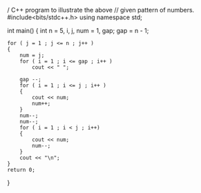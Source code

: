 
/ C++ program to illustrate the above
// given pattern of numbers.
#include<bits/stdc++.h>
using namespace std;
 
int main()
{
    int n = 5, i, j, num = 1, gap;
    gap = n - 1;
 
    for ( j = 1 ; j <= n ; j++ )
    {
        num = j;
        for ( i = 1 ; i <= gap ; i++ )
            cout << " ";
 
        gap --;
        for ( i = 1 ; i <= j ; i++ )
        {
            cout << num;
            num++;
        }
        num--;
        num--;
        for ( i = 1 ; i < j ; i++)
        {
            cout << num;
            num--;
        }
        cout << "\n";
    }
    return 0;
}
 
